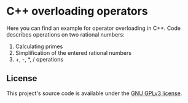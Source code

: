 # C++ overloading operators
Here you can find an example for operator overloading in C++.
Code describes operations on two rational numbers:
1) Calculating primes
2) Simplification of the entered rational numbers
3) +, -, *, / operations

## License
This project's source code is available under the [GNU GPLv3 license](LICENSE.md).
